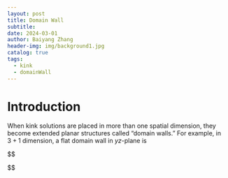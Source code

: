 ```yaml
---
layout: post
title: Domain Wall
subtitle: 
date: 2024-03-01
author: Baiyang Zhang
header-img: img/background1.jpg
catalog: true
tags:
  - kink
  - domainWall
---
```


# Introduction

When kink solutions are placed in more than one spatial dimension, they become extended planar structures called “domain walls.” For example, in $3+1$ dimension, a flat domain wall in $yz$-plane is 

$$

$$


